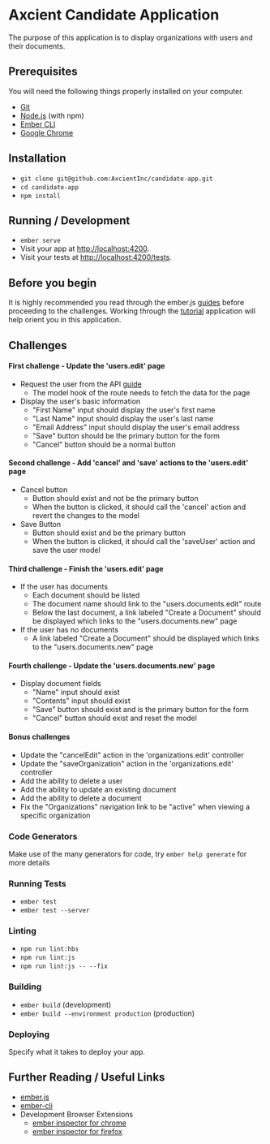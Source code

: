 # Axcient Candidate Application

The purpose of this application is to display organizations with users and their documents.

## Prerequisites

You will need the following things properly installed on your computer.

* [Git](https://git-scm.com/)
* [Node.js](https://nodejs.org/) (with npm)
* [Ember CLI](https://ember-cli.com/)
* [Google Chrome](https://google.com/chrome/)

## Installation

* `git clone git@github.com:AxcientInc/candidate-app.git`
* `cd candidate-app`
* `npm install`

## Running / Development

* `ember serve`
* Visit your app at [http://localhost:4200](http://localhost:4200).
* Visit your tests at [http://localhost:4200/tests](http://localhost:4200/tests).

## Before you begin

It is highly recommended you read through the ember.js [guides](https://guides.emberjs.com/release/) before proceeding to the challenges. Working through the [tutorial](https://guides.emberjs.com/release/tutorial/ember-cli/) application will help orient you in this application.

## Challenges

#### First challenge - Update the 'users.edit' page

* Request the user from the API [guide](https://guides.emberjs.com/release/models/finding-records/#toc_retrieving-a-single-record)
  - The model hook of the route needs to fetch the data for the page
* Display the user's basic information
  - "First Name" input should display the user's first name
  - "Last Name" input should display the user's last name
  - "Email Address" input should display the user's email address
  - "Save" button should be the primary button for the form
  - "Cancel" button should be a normal button

#### Second challenge - Add 'cancel' and 'save' actions to the 'users.edit' page

* Cancel button
  - Button should exist and not be the primary button
  - When the button is clicked, it should call the 'cancel' action and revert the changes to the model
* Save Button
  - Button should exist and be the primary button
  - When the button is clicked, it should call the 'saveUser' action and save the user model

#### Third challenge - Finish the 'users.edit' page

* If the user has documents
  - Each document should be listed
  - The document name should link to the "users.documents.edit" route
  - Below the last document, a link labeled "Create a Document" should be displayed which links to the "users.documents.new" page
* If the user has no documents
  - A link labeled "Create a Document" should be displayed which links to the "users.documents.new" page

#### Fourth challenge - Update the 'users.documents.new' page

* Display document fields
  - "Name" input should exist
  - "Contents" input should exist
  - "Save" button should exist and is the primary button for the form
  - "Cancel" button should exist and reset the model

#### Bonus challenges

* Update the "cancelEdit" action in the 'organizations.edit' controller
* Update the "saveOrganization" action in the 'organizations.edit' controller
* Add the ability to delete a user
* Add the ability to update an existing document
* Add the ability to delete a document
* Fix the "Organizations" navigation link to be "active" when viewing a specific organization

### Code Generators

Make use of the many generators for code, try `ember help generate` for more details

### Running Tests

* `ember test`
* `ember test --server`

### Linting

* `npm run lint:hbs`
* `npm run lint:js`
* `npm run lint:js -- --fix`

### Building

* `ember build` (development)
* `ember build --environment production` (production)

### Deploying

Specify what it takes to deploy your app.

## Further Reading / Useful Links

* [ember.js](https://emberjs.com/)
* [ember-cli](https://ember-cli.com/)
* Development Browser Extensions
  * [ember inspector for chrome](https://chrome.google.com/webstore/detail/ember-inspector/bmdblncegkenkacieihfhpjfppoconhi)
  * [ember inspector for firefox](https://addons.mozilla.org/en-US/firefox/addon/ember-inspector/)

